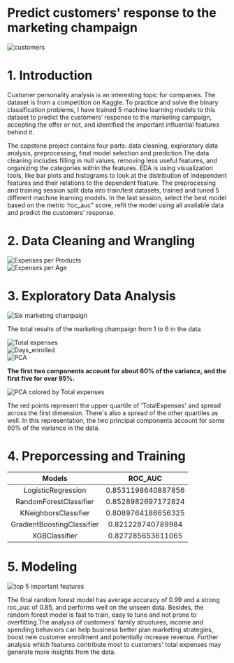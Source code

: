 
Predict customers' response to the marketing champaign
======================================================
  
![customers](./images/shopping.jpg)
# 1. Introduction


Customer personality analysis is an interesting topic for companies. The dataset is from a competition on Kaggle. To 
practice and solve the binary classification problems, I have trained 5 machine learning models to this dataset to 
predict the customers’ response to the marketing campaign, accepting the offer or not, and identified the important 
influential features behind it.



The capstone project contains four parts: data cleaning, exploratory data analysis, preprocessing, final model selection
 and prediction.The data cleaning includes filling in null values, removing less useful features, and organizing the 
categories within the features. EDA is using visualization tools, like bar plots and histograms to look at the 
distribution of independent features and their relations to the dependent feature. The preprocessing and training 
session split data into train/test datasets, trained and tuned 5 different machine learning models. In the last session,
 select the best model based on the metric ‘roc_auc” score, refit the model using all available data and predict the 
customers’ response.
# 2. Data Cleaning and Wrangling
  
![Expenses per Products](./images/expenses.jpg)  
![Expenses per Age](./images/expenses2.jpg)
# 3. Exploratory Data Analysis
  
![Six marketing champaign](./images/campaign.jpg)

The total results of the marketing champaign from 1 to 6 in the data  
  
![Total expenses](./images/total_expenses1.jpg)  
![Days_enrolled](./images/days_enrolled.jpg)  
![PCA](./images/pca.jpg)

**The first two components account for about 60% of the variance, and the first five for over 95%.**   
  
![PCA colored by Total expenses](./images/pca2.jpg)

The red points represent the upper quartile of 'TotalExpenses' and spread across the first dimension. There's also a 
spread of the other quartiles as well. In this representation, the two principal components account for some 60% of the 
variance in the data.  

# 4. Preporcessing and Training
  

|Models|ROC_AUC|
| :---: | :---: |
|LogisticRegression|0.8531198640887856|
|RandomForestClassifier|0.8528982697172824|
|KNeighborsClassifier|0.8089764186656325|
|GradientBoostingClassifier|0.821228740789984|
|XGBClassifier|0.827285653611065|

# 5. Modeling
  
![top 5 important features](./images/important_features.jpg)

The final random forest model has average accuracy of 0.99 and a strong roc_auc of 0.85, and performs well on the unseen
 data. Besides, the random forest model is fast to train, easy to tune and not prone to overfitting.The analysis of 
customers' family structures, income and spending behaviors can help business better plan marketing strategies, boost 
new customer enrollment and potentially increase revenue. Further analysis which features contribute most to customers' 
total expenses may generate more insights from the data.